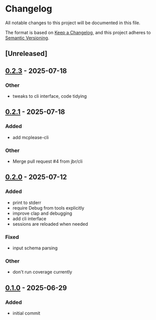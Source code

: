 # Changelog

All notable changes to this project will be documented in this file.

The format is based on [Keep a Changelog](https://keepachangelog.com/en/1.0.0/),
and this project adheres to [Semantic Versioning](https://semver.org/spec/v2.0.0.html).

## [Unreleased]

## [0.2.3](https://github.com/jbr/mcplease/compare/mcplease-v0.2.2...mcplease-v0.2.3) - 2025-07-18

### Other

- tweaks to cli interface, code tidying

## [0.2.1](https://github.com/jbr/mcplease/compare/mcplease-v0.2.0...mcplease-v0.2.1) - 2025-07-18

### Added

- add mcplease-cli

### Other

- Merge pull request #4 from jbr/cli

## [0.2.0](https://github.com/jbr/mcplease/compare/v0.1.0...v0.2.0) - 2025-07-12

### Added

- print to stderr
- require Debug from tools explicitly
- improve clap and debugging
- add cli interface
- sessions are reloaded when needed

### Fixed

- input schema parsing

### Other

- don't run coverage currently

## [0.1.0](https://github.com/jbr/mcplease/releases/tag/v0.1.0) - 2025-06-29

### Added

- initial commit
